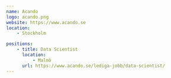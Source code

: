 ```yaml
---
name: Acando
logo: acando.png
website: https://www.acando.se
location:
    - Stockholm

positions:
    - title: Data Scientist
      location:
          - Malmö
      url: https://www.acando.se/lediga-jobb/data-scientist/
---
```

